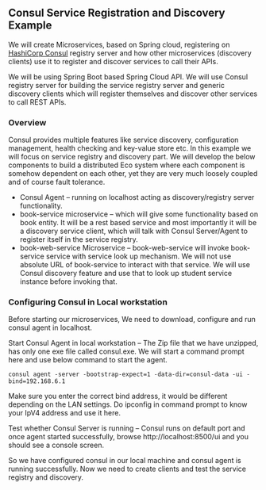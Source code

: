 ## Consul Service Registration and Discovery Example

We will create Microservices, based on Spring cloud, registering on [HashiCorp Consul](https://www.consul.io/) registry server and how other microservices (discovery clients) use it to register and discover services to call their APIs.

We will be using Spring Boot based Spring Cloud API. We will use Consul registry server for building the service registry server and generic discovery clients which will register themselves and discover other services to call REST APIs.

### Overview

Consul provides multiple features like service discovery, configuration management, health checking and key-value store etc. In this example we will focus on service registry and discovery part. We will develop the below components to build a distributed Eco system where each component is somehow dependent on each other, yet they are very much loosely coupled and of course fault tolerance.

* Consul Agent – running on localhost acting as discovery/registry server functionality.
* book-service microservice – which will give some functionality based on book entity. It will be a rest based service and most importantly it will be a discovery service client, which will talk with Consul Server/Agent to register itself in the service registry.
* book-web-service Microservice – book-web-service will invoke book-service service with service look up mechanism. We will not use absolute URL of book-service to interact with that service. We will use Consul discovery feature and use that to look up student service instance before invoking that.

### Configuring Consul in Local workstation

Before starting our microservices, We need to download, configure and run consul agent in localhost.

Start Consul Agent in local workstation – The Zip file that we have unzipped, has only one exe file called consul.exe. We will start a command prompt here and use below command to start the agent.

```
consul agent -server -bootstrap-expect=1 -data-dir=consul-data -ui -bind=192.168.6.1
```

Make sure you enter the correct bind address, it would be different depending on the LAN settings. Do ipconfig in command prompt to know your IpV4 address and use it here.

Test whether Consul Server is running – Consul runs on default port and once agent started successfully, browse http://localhost:8500/ui and you should see a console screen.

So we have configured consul in our local machine and consul agent is running successfully. Now we need to create clients and test the service registry and discovery.



